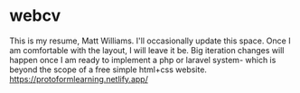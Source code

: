 # webcv
This is my resume, Matt Williams.
I'll occasionally update this space.
Once I am comfortable with the layout, I will leave it be.
Big iteration changes will happen once I am ready to implement a php or laravel system- which is beyond the scope of a free simple html+css website.
https://protoformlearning.netlify.app/
